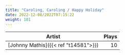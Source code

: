 ```yaml
---
title: "Caroling, Caroling / Happy Holiday"
date: 2022-12-08/2022T07:15:22
weight: 181
---
```




 Artist | Plays 
----- | -----:
[Johnny Mathis]({{< ref "t14581">}}) | 10
